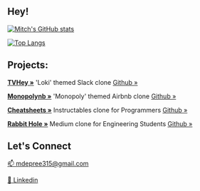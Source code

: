 <!-- [![forthebadge](https://forthebadge.com/images/badges/powered-by-coffee.svg)](https://www.linkedin.com/in/mitch-depree-4a5686155/)
[![forthebadge](https://forthebadge.com/images/badges/you-didnt-ask-for-this.svg)](https://www.youtube.com/watch?v=dQw4w9WgXcQ&ab_channel=RickAstley) -->

## Hey!

[![Mitch's GitHub stats](https://github-readme-stats.vercel.app/api?username=mdepree5&theme=cobalt2&show_icons=true)](https://github.com/mdepree5/)

[![Top Langs](https://github-readme-stats.vercel.app/api/top-langs/?username=mdepree5&theme=cobalt2&layout=compact)](https://github.com/mdepree5/)

<!--
- 🔭 I’m currently working on ...
- 🌱 I’m currently learning ...
- 👯 I’m looking to collaborate on ...
- 🤔 I’m looking for help with ...
- 💬 Ask me about ...
- 😄 Pronouns: ...
- ⚡ Fun fact: ...
-->
## Projects:

<p align="justify">
  <a href="https://tvhey.herokuapp.com/"><strong>TVHey »</strong></a> 'Loki' themed Slack clone <a href="https://github.com/mdepree5/TVHey">Github »</a>

  
  <a href="https://monopolynb.herokuapp.com/"><strong>Monopolynb »</strong></a> 'Monopoly' themed Airbnb clone <a href="https://github.com/mdepree5/monopolynb">Github »</a>
  
  <a href="https://cheatsheets-group-project.herokuapp.com/"><strong>Cheatsheets »</strong></a> Instructables clone for Programmers <a href="https://github.com/mdepree5/cheatsheets">Github »</a>
  
  <a href="https://rabbit-hole-cl.herokuapp.com/"><strong>Rabbit Hole »</strong></a> Medium clone for Engineering Students <a href="https://github.com/mdepree5/express-project">Github »</a>
  
</p>
  
## Let's Connect
<a href="mailto:mdepree315@gmail.com">📫 mdepree315@gmail.com</a>

<a href="https://www.linkedin.com/in/mitch-depree-4a5686155/">🤝 Linkedin </a>
